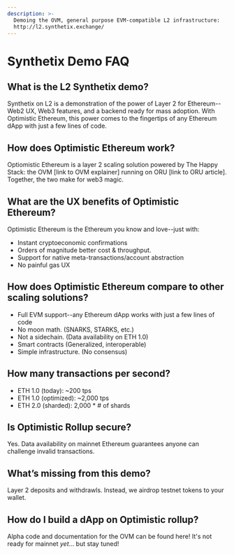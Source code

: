 ```yaml
---
description: >-
  Demoing the OVM, general purpose EVM-compatible L2 infrastructure:
  http://l2.synthetix.exchange/
---
```


# Synthetix Demo FAQ

## What is the L2 Synthetix demo?

Synthetix on L2 is a demonstration of the power of Layer 2 for Ethereum--Web2 UX, Web3 features, and a backend ready for mass adoption. With Optimistic Ethereum, this power comes to the fingertips of any Ethereum dApp with just a few lines of code.

## How does Optimistic Ethereum work?

Optiomistic Ethereum is a layer 2 scaling solution powered by The Happy Stack: the OVM \[link to OVM explainer\] running on ORU \[link to ORU article\]. Together, the two make for web3 magic.

## What are the UX benefits of Optimistic Ethereum?

Optimistic Ethereum is the Ethereum you know and love--just with:

* Instant cryptoeconomic confirmations
* Orders of magnitude better cost & throughput. 
* Support for native meta-transactions/account abstraction
* No painful gas UX

## How does Optimistic Ethereum compare to other scaling solutions?

* Full EVM support--any Ethereum dApp works with just a few lines of code
* No moon math. \(SNARKS, STARKS, etc.\)
* Not a sidechain. \(Data availability on ETH 1.0\)
* Smart contracts \(Generalized, interoperable\)
* Simple infrastructure. \(No consensus\)

## How many transactions per second?

* ETH 1.0 \(today\): ~200 tps
* ETH 1.0 \(optimized\): ~2,000 tps
* ETH 2.0 \(sharded\): 2,000 \* \# of shards

## Is Optimistic Rollup secure?

Yes. Data availability on mainnet Ethereum guarantees anyone can challenge invalid transactions.

## What’s missing from this demo?

Layer 2 deposits and withdrawls. Instead, we airdrop testnet tokens to your wallet.

## How do I build a dApp on Optimistic rollup?

Alpha code and documentation for the OVM can be found here! It's not ready for mainnet _yet_... but stay tuned!


